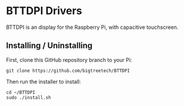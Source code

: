 # BTTDPI Drivers

BTTDPI is an display for the Raspberry Pi, with capacitive touchscreen.

## Installing / Uninstalling

First, clone this GitHub repository branch to your Pi:

```
git clone https://github.com/bigtreetech/BTTDPI
```

Then run the installer to install:

```
cd ~/BTTDPI
sudo ./install.sh
```

